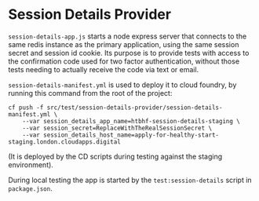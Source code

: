 # Session Details Provider

`session-details-app.js` starts a node express server that connects to the same redis instance as the primary application,
using the same session secret and session id cookie.
Its purpose is to provide tests with access to the confirmation code used for two factor authentication,
without those tests needing to actually receive the code via text or email.

`session-details-manifest.yml` is used to deploy it to cloud foundry, by running this command from the root of the project:
```
cf push -f src/test/session-details-provider/session-details-manifest.yml \
    --var session_details_app_name=htbhf-session-details-staging \
    --var session_secret=ReplaceWithTheRealSessionSecret \
    --var session_details_host_name=apply-for-healthy-start-staging.london.cloudapps.digital
```
(It is deployed by the CD scripts during testing against the staging environment).

During local testing the app is started by the `test:session-details` script in `package.json`.
